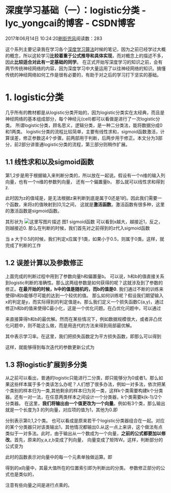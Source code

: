 
# 深度学习基础（一）：logistic分类 - lyc_yongcai的博客 - CSDN博客


2017年06月14日 10:24:20[刷街兜风](https://me.csdn.net/lyc_yongcai)阅读数：283



这个系列主要记录我在学习各个[深度学习](http://lib.csdn.net/base/deeplearning)[算法](http://lib.csdn.net/base/datastructure)时候的笔记，因为之前已经学过大概的概念，所以这轮学习**比较着重于公式推导和具体实现**，而对概念上的描述不多，因此**比较适合对此有一定基础的同学**。
在正式开始写深度学习的知识之前，会有两节传统神经网络的内容，因为深度学习中大量运用了以往神经网络的知识。搞懂传统的神经网络如何工作是很有必要的，有助于对之后的学习打下坚实的基础。

# 1. logistic分类
几乎所有的教材都是从logistic分类开始的，因为logistic分类实在太经典，而且是神经网络的基本组成部分，每个神经元(cell)都可以看做是进行了一次logistic分类。
所谓logistic分类，顾名思义，逻辑分类，是一种二分类法，能将数据分成0和1两类。
logistic分类的流程比较简单，主要有线性求和，sigmoid函数激活，计算误差，修正参数这4个步骤。前两部用于判断，后两步用于修正。本文分为3部分，前2部分讲普通logistic分类的流程，第三部分则稍作扩展。

## 1.1 线性求和以及sigmoid函数
第1,2步是用于根据输入来判断分类的，所以放在一起说。假设有一个n维的输入列向量，也有一个n维的参数列向量，
 还有一个偏置量b， 那么就可以线性求和得到z.

此时因为z的值域是，是无法根据z来判断到底是属于0还是1的。因此我们需要一个函数，来将z的值映射到[0,1]之间， 这就是**激活函数**。激活函数有很多种，这里的激活函数是sigmoid函数。

其形状为
![这里写图片描述](https://upload.wikimedia.org/wikipedia/commons/thumb/8/88/Logistic-curve.svg/320px-Logistic-curve.svg.png)
图1 sigmoid函数
可以看到x越大，越接近1，反之，则越接近0.
 那么在判断的时候，我们首先对之前得到的z代入sigmoid函数

当 a 大于0.5的时候，我们判定x应属于1类，如果小于0.5，则属于0类。这样，就完成了判断的工作

## 1.2 误差计算以及参数修正
上面完成的判断过程中用到了参数向量h和偏置量b。 可以说，h和b的值直接关系到logistic判断的准确性。那么这两组参数是如何获得的呢？这就涉及到了参数的修正。**在最开始的时候，h中的值是随机的，而b的值是0**. 我们通过不断的训练来使得h和b能够尽可能的达到一个较优的值。
那么如何训练呢？假设我们期望输入x的判定是y，而实际得到的判定值是a，那么我们定义一个损失函数C(a,y)，通过修正h和b的值来使得C最小化，这是一个优化问题。在凸优化问题中，可以通过

来直接算得h和b的最优解。然而在某些情况下，例如数据规模很大，或者非凸优化问题中，则不能这么做，而是用迭代的方法来得到局部最优解。

其中表示学习率。在这里，我们把损失函数定为平方损失函数，即那么可以得到


这样，就能够得到每次迭代的参数更新公式为



## 1.3 将logistic扩展到多分类
从之前可以看出，普通的logistic只能进行二分类，即只能够分为0或者1。那么如果这些样本属于多个类该怎么办呢？人们想了很多办法，例如一对多法，依次把某个类别的样本归为一类,其他剩余的样本归为另一类，这样k个类需要构建k个分类器。还有一对一法，在任意两类样本之间设计一个分类器，k个类需要k(k-1)/2个分类器。
在这里，**我们将输出由一个值更改为一个向量**。例如有3个类，那么输出就是一个长度为3 的列向量，对应项的值为1，其他为0.即

分别表示第0,1,2个类。 也可以看成是原来若干个logistic分类器组合在一起。对应的某个分类器只对该类输出1，其他情况都输出0.从这一点上来讲，这个做法有点类似于一对多法。此时，由于输出从一个数成为一个向量，**之前的公式都要加以修改**。首先，原来的y,a,z,b变成了列向量， 向量变成了矩阵W。这样，判断部分的公式变为

此时的函数表示对向量中的每一个元素单独做运算。即

得到的a向量中，其最大值所在的位置索引即为判断出的分类。
参数修正部分的公式也是类似的，

注意有些向量之间是进行点乘的。


